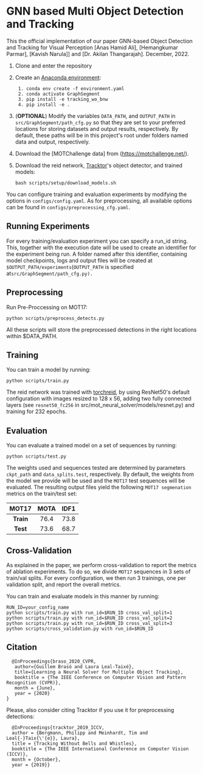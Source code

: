 # GNN based Multi Object Detection and Tracking

This the official implementation of our paper GNN-based Object Detection and Tracking for Visual Perception [Anas Hamid Ali], [Hemangkumar Parmar], [Kavish Narula]] and
[Dr. Akilan Thangarajah]. December, 2022.

1. Clone and enter the repository

2. Create an [Anaconda environment](https://docs.conda.io/projects/conda/en/latest/user-guide/tasks/manage-environments.html):
   ```
    1. conda env create -f environment.yaml
    2. conda activate GraphSegment
    3. pip install -e tracking_wo_bnw
    4. pip install -e .
   ```
    
3. (**OPTIONAL**) Modify the variables `DATA_PATH`, and `OUTPUT_PATH` in  `src/GraphSegment/path_cfg.py` so that they are set to
your preferred locations for storing datasets and output results, respectively. By default, these paths will be in this project's root under folders
named data and output, respectively.

4. Download the [MOTChallenge data] from (https://motchallenge.net/).

5. Download the reid network, [Tracktor](https://arxiv.org/abs/1903.05625)'s object detector, and trained models:
    ```
    bash scripts/setup/download_models.sh
    ```
You can configure training and evaluation experiments by modifying the options in `configs/config.yaml`. As for preprocessing, all available options can be found in `configs/preprocessing_cfg.yaml`.    

 ## Running Experiments

For every training/evaluation experiment you can specify a run_id string. This, together with the execution
date will be used to create an identifier for the experiment being run. A folder named after this identifier, containing
model checkpoints, logs and output files will be created  at `$OUTPUT_PATH/experiments`(`OUTPUT_PATH` is specified at`src/GraphSegment/path_cfg.py).`

## Preprocessing

Run Pre-Proccessing on MOT17:
```
python scripts/preprocess_detects.py
```
All these scripts will store the preprocessed detections in the right locations within $DATA_PATH.

## Training
You can train a model by running:
```
python scripts/train.py 
```
The reid network was trained with [torchreid](https://github.com/KaiyangZhou/deep-person-reid), by using ResNet50's
default configuration with images resized to 128 x 56, adding two fully connected layers (see `resnet50_fc256` in src/mot_neural_solver/models/resnet.py)
and training for 232 epochs. 

## Evaluation
You can evaluate a trained model on a set of sequences by running:
```
python scripts/test.py 
```

The weights used and sequences tested are determined by parameters `ckpt_path` and `data_splits.test`, respectively. By default, the weights from the model we provide will be used and the `MOT17` test sequences will be evaluated. The resulting output files yield the following `MOT17 segmenation` metrics on the train/test set:

|    MOT17       | MOTA         | IDF1       |
|  :---:    | :---:        |     :---:      |   
| **Train** |     76.4     |     73.8       |    
| **Test**  |     73.6     |     68.7       |    

## Cross-Validation
As explained in the paper, we perform cross-validation to report the metrics of ablation experiments.
To do so, we divide `MOT17` sequences in 3 sets of train/val splits. For every configuration, we then run
3 trainings, one per validation split, and report the overall metrics.

You can train and evaluate models in this manner by running:
```
RUN_ID=your_config_name
python scripts/train.py with run_id=$RUN_ID cross_val_split=1
python scripts/train.py with run_id=$RUN_ID cross_val_split=2
python scripts/train.py with run_id=$RUN_ID cross_val_split=3
python scripts/cross_validation.py with run_id=$RUN_ID
```

## Citation
 ```
   @InProceedings{braso_2020_CVPR,
    author={Guillem Brasó and Laura Leal-Taixé},
    title={Learning a Neural Solver for Multiple Object Tracking},
    booktitle = {The IEEE Conference on Computer Vision and Pattern Recognition (CVPR)},
    month = {June},
    year = {2020}
}
 
 ```
Please, also consider citing Tracktor if you use it for preprocessing detections:
```
  @InProceedings{tracktor_2019_ICCV,
  author = {Bergmann, Philipp and Meinhardt, Tim and Leal{-}Taix{\'{e}}, Laura},
  title = {Tracking Without Bells and Whistles},
  booktitle = {The IEEE International Conference on Computer Vision (ICCV)},
  month = {October},
  year = {2019}}
```
